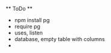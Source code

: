 ** ToDo **
  - npm install pg
  - require pg
  - uses, listen
  - database, empty table with columns
  - 
